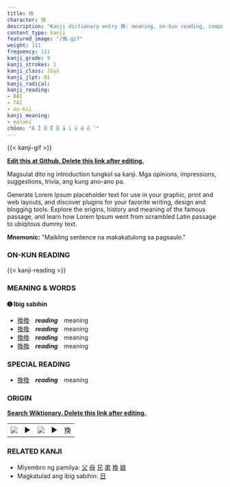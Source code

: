 ```yaml
---
title: 換
character: 換
description: "Kanji dictionary entry 換: meaning, on-kun reading, compounds, origin, related kanji"
content_type: kanji
featured_image: "/換.gif"
weight: 111
frequency: 111
kanji_grade: 9
kanji_strokes: 1
kanji_class: Jōyō
kanji_jlpt: N1
kanji_radical: 
kanji_reading: 
- DAI
- TAI
- oo-kii
kanji_meaning:
- malaki
chōon: "Ā Ī Ū Ē Ō ā ī ū ē ō ’"
---
```

[//]: # (Don't edit the line below. Kanji animated GIF code is automatically generated.)
{{< kanji-gif >}}

[//]: # (Edit below this line.)

**[Edit this at Github. Delete this link after editing.](https://github.com/tim0g/tim/tree/main/content/kanji/換/index.md)**

Magsulat dito ng introduction tungkol sa kanji. Mga opinions, impressions, suggestions, trivia, ang kung ano-ano pa.

Generate Lorem Ipsum placeholder text for use in your graphic, print and web layouts, and discover plugins for your favorite writing, design and blogging tools. Explore the origins, history and meaning of the famous passage, and learn how Lorem Ipsum went from scrambled Latin passage to ubiqitous dummy text.
 
**Mnemonic:** "Maikling sentence na makakatulong sa pagsaulo."

### ON-KUN READING

[//]: # (Don't edit the line below. ON-KUN READING code is automatically generated.)
{{< kanji-reading >}}

### MEANING & WORDS

#### ➊ **Ibig sabihin**
  - [換](../換)[換](../換)　***reading***　meaning
  - [換](../換)[換](../換)　***reading***　meaning
  - [換](../換)[換](../換)　***reading***　meaning
  - [換](../換)[換](../換)　***reading***　meaning

### SPECIAL READING
  - [換](../換)[換](../換)　***reading***　meaning

### ORIGIN

**[Search Wiktionary. Delete this link after editing.](https://wiktionary.org/wiki/換)**
<table class="kanji-table"><tr><td>
<img src="60px-換-bronze.svg.png">
</td><td>▶</td><td>
<img src="60px-換-oracle.svg.png">
</td><td>▶</td>
<td class="kanji-origin">換</td>
</tr></table>

### RELATED KANJI
- Miyembro ng pamilya: [父](../父) [母](../母) [兄](../兄) [弟](../弟) [換](../換) [娘](../娘)
- Magkatulad ang ibig sabihin: [日](../日)

